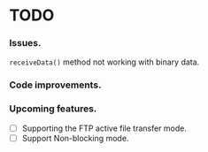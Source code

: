 # TODO

### Issues.
`receiveData()` method not working with binary data.

### Code improvements.

### Upcoming features.
- [ ] Supporting the FTP active file transfer mode.
- [ ] Support Non-blocking mode.